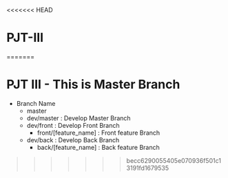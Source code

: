 <<<<<<< HEAD
# PJT-III
=======
# PJT III - This is Master Branch
- Branch Name
    - master
    - dev/master : Develop Master Branch
    - dev/front : Develop Front Branch
        - front/[feature_name] : Front feature Branch
    - dev/back : Develop Back Branch
        - back/[feature_name] : Back feature Branch
>>>>>>> becc6290055405e070936f501c13191fd1679535
